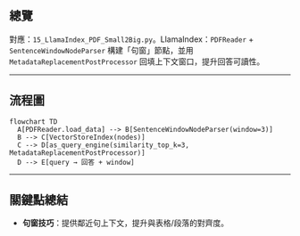 ## 總覽

對應：`15_LlamaIndex_PDF_Small2Big.py`。LlamaIndex：`PDFReader` + `SentenceWindowNodeParser` 構建「句窗」節點，並用 `MetadataReplacementPostProcessor` 回填上下文窗口，提升回答可讀性。

---

## 流程圖

```mermaid
flowchart TD
  A[PDFReader.load_data] --> B[SentenceWindowNodeParser(window=3)]
  B --> C[VectorStoreIndex(nodes)]
  C --> D[as_query_engine(similarity_top_k=3, MetadataReplacementPostProcessor)]
  D --> E[query → 回答 + window]
```

---

## 關鍵點總結

- **句窗技巧**：提供鄰近句上下文，提升與表格/段落的對齊度。


